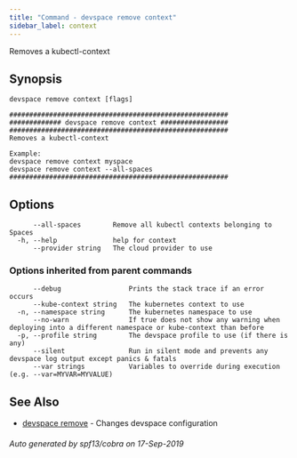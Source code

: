 ```yaml
---
title: "Command - devspace remove context"
sidebar_label: context
---
```



Removes a kubectl-context

## Synopsis


```
devspace remove context [flags]
```

```
#######################################################
############# devspace remove context #################
#######################################################
Removes a kubectl-context

Example:
devspace remove context myspace
devspace remove context --all-spaces
#######################################################
```
## Options

```
      --all-spaces        Remove all kubectl contexts belonging to Spaces
  -h, --help              help for context
      --provider string   The cloud provider to use
```

### Options inherited from parent commands

```
      --debug                 Prints the stack trace if an error occurs
      --kube-context string   The kubernetes context to use
  -n, --namespace string      The kubernetes namespace to use
      --no-warn               If true does not show any warning when deploying into a different namespace or kube-context than before
  -p, --profile string        The devspace profile to use (if there is any)
      --silent                Run in silent mode and prevents any devspace log output except panics & fatals
      --var strings           Variables to override during execution (e.g. --var=MYVAR=MYVALUE)
```

## See Also

* [devspace remove](/docs/cli/commands/devspace_remove)	 - Changes devspace configuration

###### Auto generated by spf13/cobra on 17-Sep-2019
